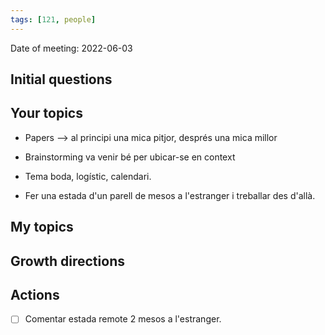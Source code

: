 ```yaml
---
tags: [121, people]
---
```


Date of meeting: 2022-06-03

## Initial questions
 
## Your topics
- Papers --> al principi una mica pitjor, després una mica millor
- Brainstorming va venir bé per ubicar-se en context

- Tema boda, logístic, calendari.
- Fer una estada d'un parell de mesos a l'estranger i treballar des d'allà.

## My topics

## Growth directions

## Actions
- [ ] Comentar estada remote 2 mesos a l'estranger.
